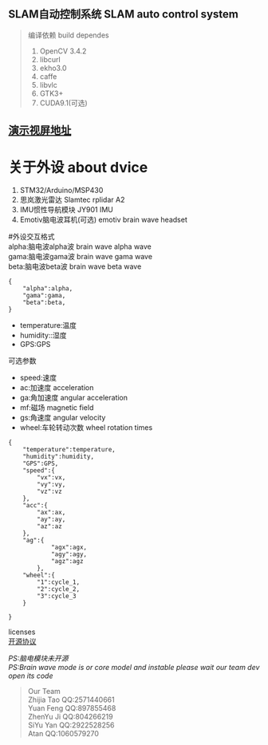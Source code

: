## SLAM自动控制系统  SLAM auto control system
> 编译依赖  build dependes 
> 1. OpenCV 3.4.2  
> 2. libcurl  
> 3. ekho3.0  
> 4. caffe  
> 5. libvlc  
> 6. GTK3+  
> 7. CUDA9.1(可选)  

## [演示视屏地址](https://www.bilibili.com/video/av45616046/)  

# 关于外设  about dvice
1. STM32/Arduino/MSP430  
2. 思岚激光雷达 Slamtec rplidar A2
3. IMU惯性导航模块 JY901 IMU
4. Emotiv脑电波耳机(可选)  emotiv brain wave headset

#外设交互格式  
alpha:脑电波alpha波  brain wave alpha wave    
gama:脑电波gama波  brain wave gama wave  
beta:脑电波beta波  brain wave beta wave   
```
{
	"alpha":alpha,
	"gama":gama,
	"beta":beta,
}
```
* temperature:温度  
* humidity::湿度  
* GPS:GPS  

可选参数  

* speed:速度  
* ac:加速度  acceleration
* ga:角加速度  angular acceleration
* mf:磁场  magnetic field
* gs:角速度  angular velocity
* wheel:车轮转动次数  wheel rotation times
```
{
	"temperature":temperature,
	"humidity":humidity,
	"GPS":GPS,
	"speed":{
		"vx":vx,
		"vy":vy,
		"vz":vz	
	},
	"acc":{
		"ax":ax,
		"ay":ay,
		"az":az	
	},
	"ag":{
    		"agx":agx,
    		"agy":agy,
    		"agz":agz	
    	},
	"wheel":{
		"1":cycle_1,
		"2":cycle_2,
		"3":cycle_3	
	}
	
}
```
licenses  
[开源协议](http://www.gnu.org/licenses/gpl-3.0.html)  

*PS:脑电模块未开源*  
*PS:Brain wave mode is or core model and instable please wait our team dev open its code*
> Our Team    
> Zhijia Tao
> QQ:2571440661  
> Yuan Feng
> QQ:897855468  
> ZhenYu Ji
> QQ:804266219  
> SiYu Yan
> QQ:2922528256  
> Atan
> QQ:1060579270
